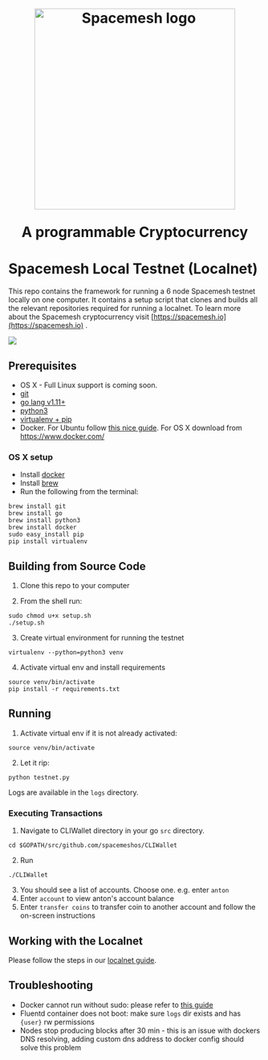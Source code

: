 <h1 align="center"><a href="https://spacemesh.io"><img width="400" src="https://spacemesh.io/content/images/2019/05/black_logo_hp.png" alt="Spacemesh logo" /></a><p align="center">A programmable Cryptocurrency</p></h1>
  
# Spacemesh Local Testnet (Localnet)

This repo contains the framework for running a 6 node Spacemesh testnet locally on one computer. 
It contains a setup script that clones and builds all the relevant repositories required for running a localnet.
To learn more about the Spacemesh cryptocurrency visit [https://spacemesh.io](https://spacemesh.io) .

<img src="https://spacemesh.io/content/images/2019/07/localnet_grab.jpg">

## Prerequisites
- OS X - Full Linux support is coming soon.
- [git](https://git-scm.com/)
- [go lang v1.11+](https://golang.org/)
- [python3](https://www.python.org/downloads/)
- [virtualenv + pip](https://docs.python.org/3/library/venv.html)
- Docker. For Ubuntu follow [this nice guide](https://www.digitalocean.com/community/tutorials/how-to-install-and-use-docker-on-ubuntu-18-04). For OS X download from https://www.docker.com/ 

### OS X setup
- Install [docker](https://www.docker.com/)
- Install [brew](https://brew.sh/)
- Run the following from the terminal:
```
brew install git
brew install go
brew install python3
brew install docker
sudo easy_install pip
pip install virtualenv
```
## Building from Source Code

1. Clone this repo to your computer

2. From the shell run:
```
sudo chmod u+x setup.sh
./setup.sh
``` 

3. Create virtual environment for running the testnet
```
virtualenv --python=python3 venv
```

4. Activate virtual env and install requirements
```
source venv/bin/activate
pip install -r requirements.txt
```

## Running

1. Activate virtual env if it is not already activated:
```
source venv/bin/activate
```

2. Let it rip:
```
python testnet.py
```

Logs are available in the `logs` directory.

### Executing Transactions

1. Navigate to CLIWallet directory in your go `src` directory.
```
cd $GOPATH/src/github.com/spacemeshos/CLIWallet
```

2. Run 
```
./CLIWallet
```
3. You should see a list of accounts. Choose one. e.g. enter `anton`
4. Enter `account`  to view anton's account balance
5. Enter `transfer coins` to transfer coin to another account and follow the on-screen instructions

## Working with the Localnet
Please follow the steps in our [localnet guide](https://testnet.spacemesh.io/#/local).

## Troubleshooting
- Docker cannot run without sudo: please refer to [this guide](https://www.digitalocean.com/community/tutorials/how-to-install-and-use-docker-on-ubuntu-18-04)
- Fluentd container does not boot: make sure `logs` dir exists and has `{user}` rw permissions
- Nodes stop producing blocks after 30 min - this is an issue with dockers DNS resolving, adding custom dns address to docker config should solve this problem
